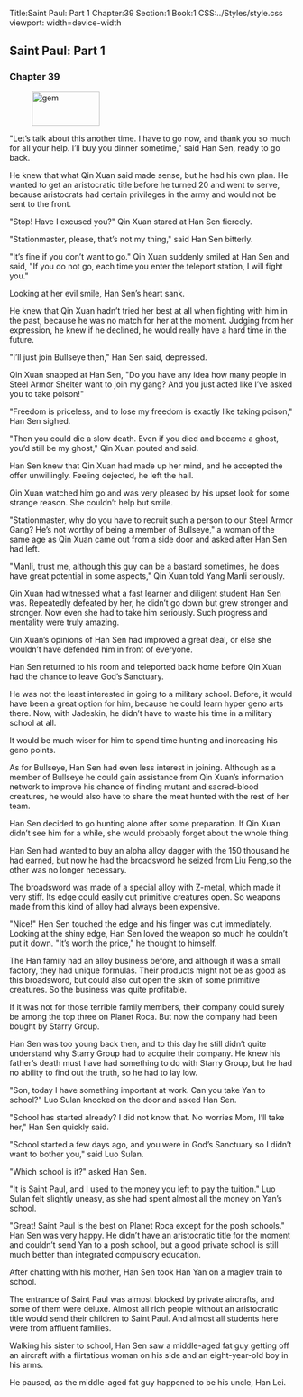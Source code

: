 Title:Saint Paul: Part 1 
Chapter:39 
Section:1 
Book:1 
CSS:../Styles/style.css 
viewport: width=device-width
  
## Saint Paul: Part 1
### Chapter 39 
<figure>
	<img src="../Images/gem.gif" alt="gem" id="gem" width="120" height="60" />
</figure>
  

  
  "Let’s talk about this another time. I have to go now, and thank you so much for all your help. I’ll buy you dinner sometime," said Han Sen, ready to go back.

He knew that what Qin Xuan said made sense, but he had his own plan. He wanted to get an aristocratic title before he turned 20 and went to serve, because aristocrats had certain privileges in the army and would not be sent to the front.

"Stop! Have I excused you?" Qin Xuan stared at Han Sen fiercely.

"Stationmaster, please, that’s not my thing," said Han Sen bitterly.

"It’s fine if you don’t want to go." Qin Xuan suddenly smiled at Han Sen and said, "If you do not go, each time you enter the teleport station, I will fight you."

Looking at her evil smile, Han Sen’s heart sank.

He knew that Qin Xuan hadn’t tried her best at all when fighting with him in the past, because he was no match for her at the moment. Judging from her expression, he knew if he declined, he would really have a hard time in the future.

"I’ll just join Bullseye then," Han Sen said, depressed.

Qin Xuan snapped at Han Sen, "Do you have any idea how many people in Steel Armor Shelter want to join my gang? And you just acted like I’ve asked you to take poison!"

"Freedom is priceless, and to lose my freedom is exactly like taking poison," Han Sen sighed.

"Then you could die a slow death. Even if you died and became a ghost, you’d still be my ghost," Qin Xuan pouted and said.

Han Sen knew that Qin Xuan had made up her mind, and he accepted the offer unwillingly. Feeling dejected, he left the hall.

Qin Xuan watched him go and was very pleased by his upset look for some strange reason. She couldn’t help but smile.

"Stationmaster, why do you have to recruit such a person to our Steel Armor Gang? He’s not worthy of being a member of Bullseye," a woman of the same age as Qin Xuan came out from a side door and asked after Han Sen had left.

"Manli, trust me, although this guy can be a bastard sometimes, he does have great potential in some aspects," Qin Xuan told Yang Manli seriously.

Qin Xuan had witnessed what a fast learner and diligent student Han Sen was. Repeatedly defeated by her, he didn’t go down but grew stronger and stronger. Now even she had to take him seriously. Such progress and mentality were truly amazing.

Qin Xuan’s opinions of Han Sen had improved a great deal, or else she wouldn’t have defended him in front of everyone.

Han Sen returned to his room and teleported back home before Qin Xuan had the chance to leave God’s Sanctuary.

He was not the least interested in going to a military school. Before, it would have been a great option for him, because he could learn hyper geno arts there. Now, with Jadeskin, he didn’t have to waste his time in a military school at all.

It would be much wiser for him to spend time hunting and increasing his geno points.

As for Bullseye, Han Sen had even less interest in joining. Although as a member of Bullseye he could gain assistance from Qin Xuan’s information network to improve his chance of finding mutant and sacred-blood creatures, he would also have to share the meat hunted with the rest of her team.

Han Sen decided to go hunting alone after some preparation. If Qin Xuan didn’t see him for a while, she would probably forget about the whole thing.

Han Sen had wanted to buy an alpha alloy dagger with the 150 thousand he had earned, but now he had the broadsword he seized from Liu Feng,so the other was no longer necessary.

The broadsword was made of a special alloy with Z-metal, which made it very stiff. Its edge could easily cut primitive creatures open. So weapons made from this kind of alloy had always been expensive.

"Nice!" Hen Sen touched the edge and his finger was cut immediately. Looking at the shiny edge, Han Sen loved the weapon so much he couldn’t put it down. "It’s worth the price," he thought to himself.

The Han family had an alloy business before, and although it was a small factory, they had unique formulas. Their products might not be as good as this broadsword, but could also cut open the skin of some primitive creatures. So the business was quite profitable.

If it was not for those terrible family members, their company could surely be among the top three on Planet Roca. But now the company had been bought by Starry Group.

Han Sen was too young back then, and to this day he still didn’t quite understand why Starry Group had to acquire their company. He knew his father’s death must have had something to do with Starry Group, but he had no ability to find out the truth, so he had to lay low.

"Son, today I have something important at work. Can you take Yan to school?" Luo Sulan knocked on the door and asked Han Sen.

"School has started already? I did not know that. No worries Mom, I’ll take her," Han Sen quickly said.

"School started a few days ago, and you were in God’s Sanctuary so I didn’t want to bother you," said Luo Sulan.

"Which school is it?" asked Han Sen.

"It is Saint Paul, and I used to the money you left to pay the tuition." Luo Sulan felt slightly uneasy, as she had spent almost all the money on Yan’s school.

"Great! Saint Paul is the best on Planet Roca except for the posh schools." Han Sen was very happy. He didn’t have an aristocratic title for the moment and couldn’t send Yan to a posh school, but a good private school is still much better than integrated compulsory education.

After chatting with his mother, Han Sen took Han Yan on a maglev train to school.

The entrance of Saint Paul was almost blocked by private aircrafts, and some of them were deluxe. Almost all rich people without an aristocratic title would send their children to Saint Paul. And almost all students here were from affluent families.

Walking his sister to school, Han Sen saw a middle-aged fat guy getting off an aircraft with a flirtatious woman on his side and an eight-year-old boy in his arms.

He paused, as the middle-aged fat guy happened to be his uncle, Han Lei.

